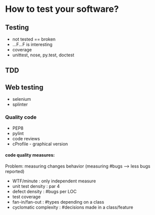 # How to test your software?

## Testing
* not tested == broken
* ...F...F is interesting
* coverage
* unittest, nose, py.test, doctest

## TDD

## Web testing
* selenium
* splinter

### Quality code
* PEP8
* pylint
* code reviews
* cProfile - graphical version

#### code quality measures:
Problem: measuring changes behavior (measuring #bugs --> less bugs reported)
- WTF/minute : only independent measure
- unit test density : par 4
- defect density : #bugs per LOC
- test coverage
- fan-in/fan-out : #types depending on a class
- cyclomatic complexity : #decisions made in a class/feature
